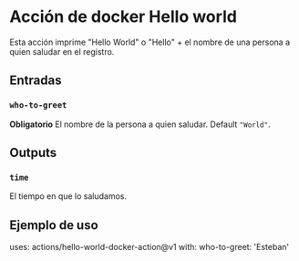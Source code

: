 # Acción de docker Hello world

Esta acción imprime "Hello World" o "Hello" + el nombre de una persona a quien saludar en el registro.

## Entradas

### `who-to-greet`

**Obligatorio** El nombre de la persona a quien saludar. Default `"World"`.

## Outputs

### `time`

El tiempo en que lo saludamos.

## Ejemplo de uso

uses: actions/hello-world-docker-action@v1
with:
  who-to-greet: 'Esteban'